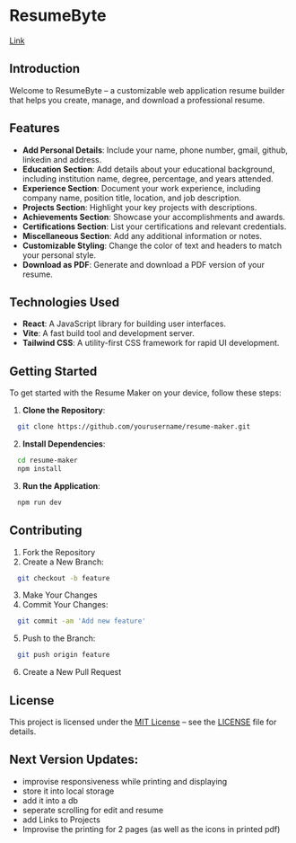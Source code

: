 # ResumeByte
 [Link](https://resumebyte.pages.dev/)

## Introduction

Welcome to ResumeByte – a customizable web application resume builder that helps you create, manage, and download a professional resume. 

## Features
- **Add Personal Details**: Include your name, phone number, gmail, github, linkedin and address.
- **Education Section**: Add details about your educational background, including institution name, degree, percentage, and years attended.
- **Experience Section**: Document your work experience, including company name, position title, location, and job description.
- **Projects Section**: Highlight your key projects with descriptions.
- **Achievements Section**: Showcase your accomplishments and awards.
- **Certifications Section**: List your certifications and relevant credentials.
- **Miscellaneous Section**: Add any additional information or notes.
- **Customizable Styling**: Change the color of text and headers to match your personal style.
- **Download as PDF**: Generate and download a PDF version of your resume.

## Technologies Used
- **React**: A JavaScript library for building user interfaces.
- **Vite**: A fast build tool and development server.
- **Tailwind CSS**: A utility-first CSS framework for rapid UI development.

## Getting Started

To get started with the Resume Maker on your device, follow these steps:

1. **Clone the Repository**:
```bash
  git clone https://github.com/yourusername/resume-maker.git
```
2. **Install Dependencies**:
```bash
  cd resume-maker
  npm install
```
3. **Run the Application**:
```bash
  npm run dev
```
## Contributing
1. Fork the Repository
2. Create a New Branch:
```bash
  git checkout -b feature
```
3. Make Your Changes
4. Commit Your Changes:
```bash
  git commit -am 'Add new feature'
```
5. Push to the Branch:
```bash
  git push origin feature
```
6. Create a New Pull Request

## License
This project is licensed under the [MIT License](LICENSE) – see the [LICENSE](LICENSE) file for details.

## Next Version Updates:
  - improvise responsiveness while printing and displaying
  - store it into local storage
  - add it into a db
  - seperate scrolling for edit and resume
  - add Links to Projects
  - Improvise the printing for 2 pages (as well as the icons in printed pdf)